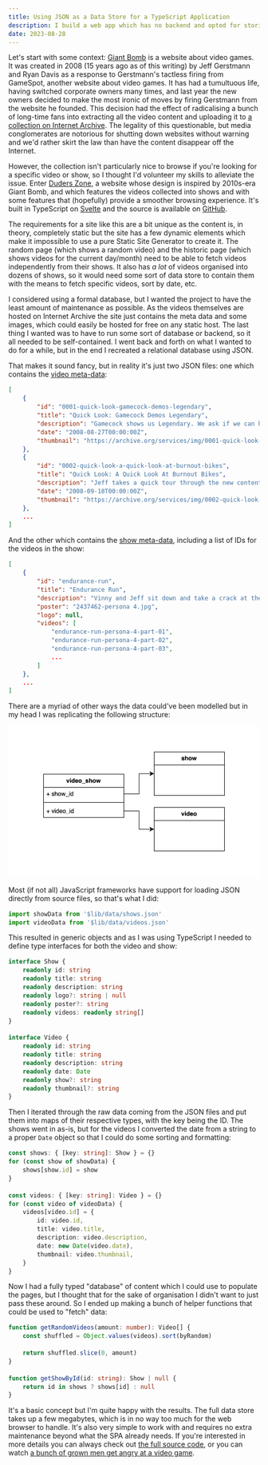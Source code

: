 ```yaml
---
title: Using JSON as a Data Store for a TypeScript Application
description: I build a web app which has no backend and opted for storing all the data as JSON files.
date: 2023-08-28
---
```


Let's start with some context: [Giant Bomb](https://www.giantbomb.com) is a website about video games. It was created in 2008 (15 years ago as of this writing) by Jeff Gerstmann and Ryan Davis as a response to Gerstmann's tactless firing from GameSpot, another website about video games. It has had a tumultuous life, having switched corporate owners many times, and last year the new owners decided to make the most ironic of moves by firing Gerstmann from the website he founded. This decision had the effect of radicalising a bunch of long-time fans into extracting all the video content and uploading it to [a collection on Internet Archive](https://archive.org/details/giant-bomb-archive). The legality of this questionable, but media conglomerates are notorious for shutting down websites without warning and we'd rather skirt the law than have the content disappear off the Internet.

However, the collection isn't particularly nice to browse if you're looking for a specific video or show, so I thought I'd volunteer my skills to alleviate the issue. Enter [Duders Zone](https://duders.zone/), a website whose design is inspired by 2010s-era Giant Bomb, and which features the videos collected into shows and with some features that (hopefully) provide a smoother browsing experience. It's built in TypeScript on [Svelte](https://svelte.dev/) and the source is available on [GitHub](https://github.com/Giant-Bomb-Preservation-Project/duders-zone/).

The requirements for a site like this are a bit unique as the content is, in theory, completely static but the site has a few dynamic elements which make it impossible to use a pure Static Site Generator to create it. The random page (which shows a random video) and the historic page (which shows videos for the current day/month) need to be able to fetch videos independently from their shows. It also has _a lot_ of videos organised into dozens of shows, so it would need some sort of data store to contain them with the means to fetch specific videos, sort by date, etc.

I considered using a formal database, but I wanted the project to have the least amount of maintenance as possible. As the videos themselves are hosted on Internet Archive the site just contains the meta data and some images, which could easily be hosted for free on any static host. The last thing I wanted was to have to run some sort of database or backend, so it all needed to be self-contained. I went back and forth on what I wanted to do for a while, but in the end I recreated a relational database using JSON.

That makes it sound fancy, but in reality it's just two JSON files: one which contains the [video meta-data](https://github.com/Giant-Bomb-Preservation-Project/duders-zone/blob/main/src/lib/data/videos.json):

```json
[
    {
        "id": "0001-quick-look-gamecock-demos-legendary",
        "title": "Quick Look: Gamecock Demos Legendary",
        "description": "Gamecock shows us Legendary. We ask if we can hit record...",
        "date": "2008-08-27T00:00:00Z",
        "thumbnail": "https://archive.org/services/img/0001-quick-look-gamecock-demos-legendary"
    },
    {
        "id": "0002-quick-look-a-quick-look-at-burnout-bikes",
        "title": "Quick Look: A Quick Look At Burnout Bikes",
        "description": "Jeff takes a quick tour through the new content available for Burnout Paradise.",
        "date": "2008-09-18T00:00:00Z",
        "thumbnail": "https://archive.org/services/img/0002-quick-look-a-quick-look-at-burnout-bikes"
    },
    ...
]
```

And the other which contains the [show meta-data](https://github.com/Giant-Bomb-Preservation-Project/duders-zone/blob/main/src/lib/data/shows.json), including a list of IDs for the videos in the show:

```json
[
    {
        "id": "endurance-run",
        "title": "Endurance Run",
        "description": "Vinny and Jeff sit down and take a crack at the latest game in the Shin Megami Tensei series. Will they make it through the entire game?",
        "poster": "2437462-persona 4.jpg",
        "logo": null,
        "videos": [
            "endurance-run-persona-4-part-01",
            "endurance-run-persona-4-part-02",
            "endurance-run-persona-4-part-03",
            ...
        ]
    },
    ...
]
```

There are a myriad of other ways the data could've been modelled but in my head I was replicating the following structure:

![A UML diagram showing three objects: video_show, video, and show. The video_show object contains a show_id member with an accompanying arrow pointing to the show object, as well as a video_id member with an arrow pointing to the video object.](/assets/blog/duders-zone-data-model.png)

Most (if not all) JavaScript frameworks have support for loading JSON directly from source files, so that's what I did:

```typescript
import showData from '$lib/data/shows.json'
import videoData from '$lib/data/videos.json'
```

This resulted in generic objects and as I was using TypeScript I needed to define type interfaces for both the video and show:

```typescript
interface Show {
	readonly id: string
	readonly title: string
	readonly description: string
	readonly logo?: string | null
	readonly poster?: string
	readonly videos: readonly string[]
}

interface Video {
	readonly id: string
	readonly title: string
	readonly description: string
	readonly date: Date
	readonly show?: string
	readonly thumbnail?: string
}
```

Then I iterated through the raw data coming from the JSON files and put them into maps of their respective types, with the key being the ID. The shows went in as-is, but for the videos I converted the date from a string to a proper `Date` object so that I could do some sorting and formatting:

```typescript
const shows: { [key: string]: Show } = {}
for (const show of showData) {
	shows[show.id] = show
}

const videos: { [key: string]: Video } = {}
for (const video of videoData) {
	videos[video.id] = {
		id: video.id,
		title: video.title,
		description: video.description,
		date: new Date(video.date),
		thumbnail: video.thumbnail,
	}
}
```

Now I had a fully typed "database" of content which I could use to populate the pages, but I thought that for the sake of organisation I didn't want to just pass these around. So I ended up making a bunch of helper functions that could be used to "fetch" data:

```typescript
function getRandomVideos(amount: number): Video[] {
	const shuffled = Object.values(videos).sort(byRandom)

	return shuffled.slice(0, amount)
}

function getShowById(id: string): Show | null {
	return id in shows ? shows[id] : null
}
```

It's a basic concept but I'm quite happy with the results. The full data store takes up a few megabytes, which is in no way too much for the web browser to handle. It's also very simple to work with and requires no extra maintenance beyond what the SPA already needs. If you're interested in more details you can always check out [the full source code](https://github.com/Giant-Bomb-Preservation-Project/duders-zone/blob/main/src/lib/data.ts), or you can watch [a bunch of grown men get angry at a video game](https://duders.zone/shows/mario-party-party/gb-2300-11656-IDLOD6E).
